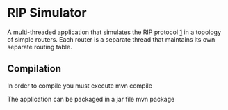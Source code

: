 # RIP Simulator

A multi-threaded application that simulates the RIP protocol [1] in a topology of simple routers.
Each router is a separate thread that maintains its own separate routing table.

## Compilation

In order to compile you must execute
    mvn compile

The application can be packaged in a jar file
    mvn package

[1]: http://en.wikipedia.org/wiki/Routing_Information_Protocol
